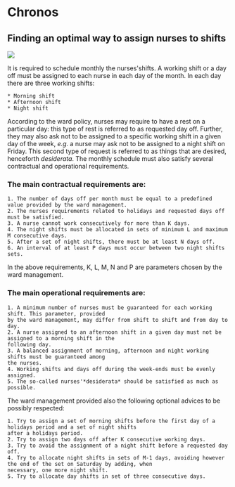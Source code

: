 # **Chronos**
## Finding an optimal way to assign nurses to shifts

![](/static/nurses_clock.jpg)

It is required to schedule monthly the nurses'shifts. A working shift or a day off must 
be assigned to each nurse in each day of the month. In each day there are three working shifts:

    * Morning shift
    * Afternoon shift
    * Night shift

According to the ward policy, nurses may require to have a rest on a particular day: this type 
of rest is referred to as requested day off.
Further, they may also ask not to be assigned to a specific working shift in a given day of the week,
*e.g.* a nurse may ask not to be assigned to a night shift on Friday.
This second type of request is referred to as things that are desired, henceforth *desiderata*.
The monthly schedule must also satisfy several contractual and operational requirements.


### The main contractual requirements are:
    1. The number of days off per month must be equal to a predefined value provided by the ward management.
    2. The nurses requirements related to holidays and requested days off must be satisfied.
    3. A nurse cannot work consecutively for more than K days.
    4. The night shifts must be allocated in sets of minimum L and maximum M consecutive days.
    5. After a set of night shifts, there must be at least N days off.
    6. An interval of at least P days must occur between two night shifts sets.

In the above requirements, K, L, M, N and P are parameters chosen by the ward management.


### The main operational requirements are:
    1. A minimum number of nurses must be guaranteed for each working shift. This parameter, provided
    by the ward management, may differ from shift to shift and from day to day.
    2. A nurse assigned to an afternoon shift in a given day must not be assigned to a morning shift in the
    following day.
    3. A balanced assignment of morning, afternoon and night working shifts must be guaranteed among
    the nurses.
    4. Working shifts and days off during the week-ends must be evenly assigned.
    5. The so-called nurses'*desiderata* should be satisfied as much as possible.

The ward management provided also the following optional advices to be possibly respected:

    1. Try to assign a set of morning shifts before the first day of a holidays period and a set of night shifts
    after a holidays period.
    2. Try to assign two days off after K consecutive working days.
    3. Try to avoid the assignment of a night shift before a requested day off.
    4. Try to allocate night shifts in sets of M-1 days, avoiding however the end of the set on Saturday by adding, when
    necessary, one more night shift.
    5. Try to allocate day shifts in set of three consecutive days. 
